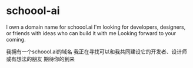 # schoool-ai

I own a domain name for schoool.ai
I'm looking for developers, designers, or friends with ideas who can build it with me
Looking forward to your coming.


我拥有一个schoool.ai的域名
我正在寻找可以和我共同建设它的开发者、设计师或有想法的朋友
期待你的到来
